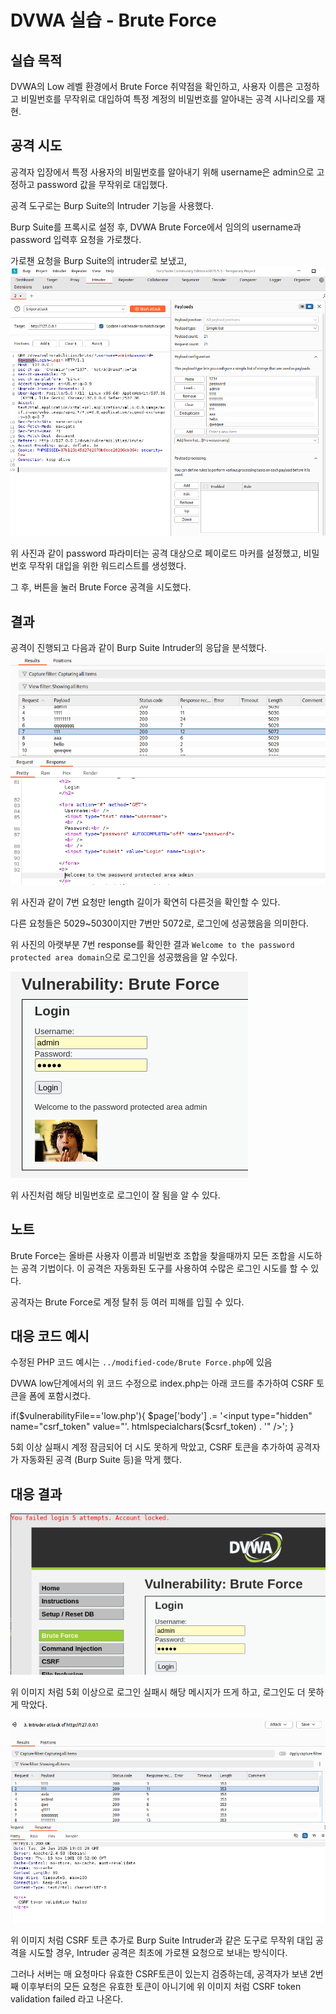 # DVWA 실습 - Brute Force

## 실습 목적
DVWA의 Low 레벨 환경에서 Brute Force 취약점을 확인하고, 사용자 이름은 고정하고 비밀번호를 무작위로 대입하여 특정 계정의 비밀번호를 알아내는 공격 시나리오를 재현.

## 공격 시도
공격자 입장에서 특정 사용자의 비밀번호를 알아내기 위해 username은 admin으로 고정하고 password 값을 무작위로 대입했다. 

공격 도구로는 Burp Suite의 Intruder 기능을 사용했다.

Burp Suite를 프록시로 설정 후, DVWA Brute Force에서 임의의 username과 password 입력후 요청을 가로챘다. 

가로챈 요청을 Burp Suite의 intruder로 보냈고, 
![BF 공격 시도](../screenshots/BF_Before_Attack.png)

위 사진과 같이 password 파라미터는 공격 대상으로 페이로드 마커를 설정했고, 비밀번호 무작위 대입을 위한 워드리스트를 생성했다.

그 후, 버튼을 눌러 Brute Force 공격을 시도했다.

## 결과
공격이 진행되고 다음과 같이 Burp Suite Intruder의 응답을 분석했다.
![BF 공격 성공](../screenshots/BF_Attack.png)

위 사진과 같이 7번 요청만 length 길이가 확연히 다른것을 확인할 수 있다. 

다른 요청들은 5029~5030이지만 7번만 5072로, 로그인에 성공했음을 의미한다. 

위 사진의 아랫부분 7번 response를 확인한 결과 `Welcome to the password protected area domain`으로 로그인을 성공했음을 알 수있다.

![BF 공격 후 로그인](../screenshots/BF_After_Attack.png)

위 사진처럼 해당 비밀번호로 로그인이 잘 됨을 알 수 있다.

## 노트
Brute Force는 올바른 사용자 이름과 비밀번호 조합을 찾을때까지 모든 조합을 시도하는 공격 기법이다. 이 공격은 자동화된 도구를 사용하여 수많은 로그인 시도를 할 수 있다.

공격자는 Brute Force로 계정 탈취 등 여러 피해를 입힐 수 있다.

## 대응 코드 예시
수정된 PHP 코드 예시는 `../modified-code/Brute Force.php`에 있음

DVWA low단계에서의 위 코드 수정으로 index.php는 아래 코드를 추가하여 CSRF 토큰을 폼에 포함시켰다.  

if($vulnerabilityFile=='low.php'){
        $page['body'] .= '<input type="hidden" name="csrf_token" value="'. htmlspecialchars($csrf_token) . '" />';
} 

5회 이상 실패시 계정 잠금되어 더 시도 못하게 막았고, CSRF 토큰을 추가하여 공격자가 자동화된 공격 (Burp Suite 등)을 막게 했다.

## 대응 결과
![BF 차단 결과 화면](../screenshots/BF_Blocked.png)

위 이미지 처럼 5회 이상으로 로그인 실패시 해당 메시지가 뜨게 하고, 로그인도 더 못하게 막았다.

![BF 자동화 차단 결과 화면](../screenshots/BF_Blocked2.png)

위 이미지 처럼 CSRF 토큰 추가로 Burp Suite Intruder과 같은 도구로 무작위 대입 공격을 시도할 경우, Intruder 공격은 최초에 가로챈 요청으로 보내는 방식이다.

그러나 서버는 매 요청마다 유효한 CSRF토큰이 있는지 검증하는데, 공격자가 보낸 2번째 이후부터의 모든 요청은 유효한 토큰이 아니기에 위 이미지 처럼 CSRF token validation failed 라고 나온다.